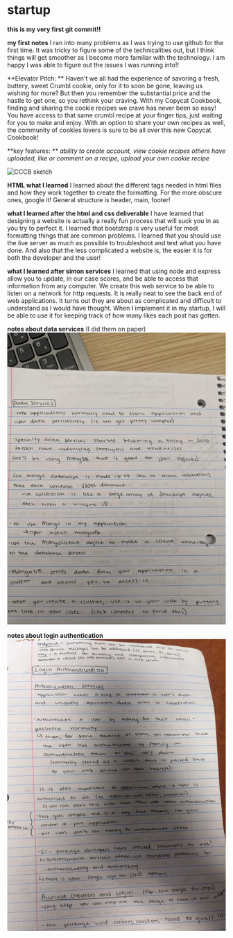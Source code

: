 # startup

**this is my __very__ first git commit!!**


**my first notes**
I ran into many problems as I was trying to use github for the first time. It was tricky to figure some of the technicalities out, but I think things will get smoother as I become more familiar with the technology. I am happy I was able to figure out the issues I was running into!!


**Elevator Pitch: **
Haven't we all had the experience of savoring a fresh, buttery, sweet Crumbl cookie, only for it to soon be gone, leaving us wishing for more? But then you remember the substantial price and the hastle to get one, so you rethink your craving. With my Copycat Cookbook, finding and sharing the cookie recipes we crave has never been so easy! You have access to that same crumbl recipe at your finger tips, just waiting for you to make and enjoy. With an option to share your own recipes as well, the community of cookies lovers is sure to be all over this new Copycat Cookbook!

**key features: **
*ability to create account, 
view cookie recipes others have uploaded, 
like or comment on a recipe, 
upload your own cookie recipe*


![CCCB sketch](https://user-images.githubusercontent.com/122322464/214968887-e9488ea1-0d9b-4b8e-b404-35f9f96bd0e0.jpg)


**HTML what I learned**
I learned about the different tags needed in html files and how they work together to create the formatting. For the more obscure ones, google it! General structure is header, main, footer!


**what I learned after the html and css deliverable**
I have learned that designing a website is actually a really fun process that will suck you in as you try to perfect it. I learned that bootstrap is very useful for
most formatting things that are common problems. I learned that you should use the live server as much as possible to troubleshoot and test what you have done. And also that the less complicated a website is, the easier it is for both the developer and the user!

**what I learned after simon services**
I learned that using node and express allow you to update, in our case scores, and be able to access that information from any computer. We create this web service to be able to listen on a network for http requests. It is really neat to see the back end of web applications. It turns out they are about as complicated and difficult to understand as I would have thought. When I implement it in my startup, I will be able to use it for keeping track of how many likes each post has gotten.

**notes about data services**
(I did them on paper)
![data services notes](dataservicesnotes.jpg)

**notes about login authentication**
![login notes](loginNotes.jpg)
